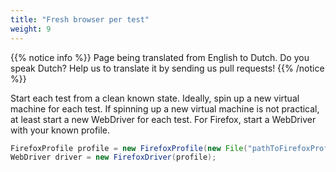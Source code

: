 ```yaml
---
title: "Fresh browser per test"
weight: 9
---
```


{{% notice info %}}
<i class="fas fa-language"></i> Page being translated from 
English to Dutch. Do you speak Dutch? Help us to translate
it by sending us pull requests!
{{% /notice %}}

Start each test from a clean known state.
Ideally, spin up a new virtual machine for each test.
If spinning up a new virtual machine is not practical,
at least start a new WebDriver for each test.
For Firefox, start a WebDriver with your known profile.

```java
FirefoxProfile profile = new FirefoxProfile(new File("pathToFirefoxProfile"));
WebDriver driver = new FirefoxDriver(profile);
```
